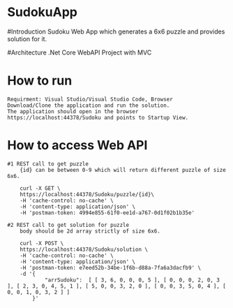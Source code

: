 # SudokuApp

#Introduction
Sudoku Web App which generates a 6x6 puzzle and provides solution for it.

#Architecture
.Net Core WebAPI Project with MVC

# How to run
	Requirment: Visual Studio/Visual Studio Code, Browser
	Download/Clone the application and run the solution.
	The application should open in the browser https://localhost:44378/Sudoku and points to Startup View.

# How to access Web API
	#1 REST call to get puzzle
        {id} can be between 0-9 which will return different puzzle of size 6x6.
		
        curl -X GET \
        https://localhost:44378/Sudoku/puzzle/{id}\
        -H 'cache-control: no-cache' \
        -H 'content-type: application/json' \
        -H 'postman-token: 4994e855-61f0-ee1d-a767-0d1f02b1b35e'

    #2 REST call to get solution for puzzle
        body should be 2d array strictly of size 6x6.

        curl -X POST \
        https://localhost:44378/Sudoku/solution \
        -H 'cache-control: no-cache' \
        -H 'content-type: application/json' \
        -H 'postman-token: e7eed52b-34be-1f6b-d88a-7fa6a3dacfb9' \
        -d '{
                "arrSudoku":  [ [ 3, 6, 0, 0, 0, 5 ], [ 0, 0, 0, 2, 0, 3 ], [ 2, 3, 0, 4, 5, 1 ], [ 5, 0, 0, 3, 2, 0 ], [ 0, 0, 3, 5, 0, 4 ], [ 0, 0, 1, 0, 3, 2 ] ]
	        }'


